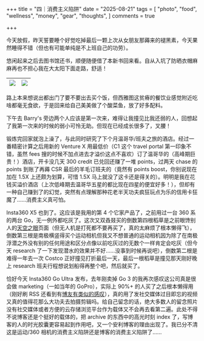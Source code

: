 +++
title = "四｜消费主义陷阱"
date = "2025-08-21"
tags = [
    "photo",
    "food",
    "wellness",
    "money",
    "gear",
    "thoughts",
]
comments = true

+++

今天放假，昨天誓要睡个好觉吃掉最后一颗上次从女朋友那薅来的褪黑素，今天果然睡得不错（但也有可能单纯是不上班自己的功劳）。

悠闲起来之后去图书馆还书，顺便随便借了本新书回来看。自从入坑了防晒衣帽麻麻再也不担心我在大太阳下面走路，舒适！

|![](https://media.douchi.space/douchi/media_attachments/files/115/068/533/154/579/022/original/98e5a5191cad0211.jpg)|![](https://media.douchi.space/douchi/media_attachments/files/115/068/533/191/766/854/original/526249c3ceccbd45.jpg)|
|-|-|

路上本来想说出都出门了要不要出去买个饭，但西雅图这贫瘠的餐饮业感觉附近吃啥都毫无食欲，于是回来给自己美美做了个酸菜鱼，放了好多配料。

下午去 Barry's 旁边两个人应该是第一次来，难得让我撞见比我还弱的人，回想起了我第一次来的时候的弱小可怜无助。但现在已经成长很多了，叉腰！

锻炼完回家就泡上澡了，与此同时研究了下个月温哥华/班夫之旅的酒店。经过一番精密计算之后用新的 Venture X 用最低价（C1 这个 travel portal 第一印象不错，虽然 fees 搜的时候不加点进去才溢价这点不喜欢）订了温哥华的（高峰期巨贵！）酒店，开卡没几天 300 credit 已兑回还赚了一堆 points，过两天 chase 的 points 到账了再薅 CSR 最后的羊毛订班夫的（竟然有 points boost，你别说现在加在 1.5X 上还颇为划算，可惜 1.5X 马上就没了这卡还是得关的）。明明是我在花钱买溢价酒店（上次低峰期去温哥华五星的都比现在四星的便宜好多！），但却有一种自己赚到了的幻觉，突然有点理解那种花老半天功夫疯狂玩点为乐的信用卡狂魔了……消费主义真可怕。

Insta360 X5 也到了。这应该是我用的第 4 个它家产品了，之前用过一台 360 系的两台 Go，无一例外都吃灰了。这次又双叒叕买的倒数第四根稻草是之前眼馋别人的[天空之眼](https://houjoe.me/sky-eye/?utm_source=blog.douchi.space)页面（但无人机是打死都不要再买了，真的太麻烦了根本懒得飞），倒数第三根是南极横竖得买个运动相机但我又不想普通的运动相机因为除了在南极浮潜之外没有别的任何用途和区分点像以前吃灰过的无数个一样肯定会吃灰（但今天 research 了一下发现潜水的效果并不好……没事到时候再说吧），倒数第二根是难得一年去一次 Costco 正好撞见打折最后一天，最后一根稻草是撞见那天刚好晚上 research 班夫行程想说划船得再整个吧，然后就买了。

恰好今天 Insta360 Go Ultra 发布，去年刚卖掉 Go 3 的我再次感叹这公司真是很会做 marketing（一如当年的 GoPro），实际上 90%+ 的人买了之后根本懒得用（刚好刷 RSS 还看到有[博友有类似的感叹](https://rexarski.com/posts/2025/08/anti-consumerism/?utm_source=daily.douchi.space)），真的用了发社交媒体过目即忘的视频又真的值得花那么大功夫去拍摄剪辑吗。给自己留念的话，绝大多数人的留念照片没有社交媒体或者方便的云存储浏览平台作为载体又不会再去看第二遍。此处不得不说博客还是个挺好的载体的，把 archive 的东西中的高光时刻 index 了，写博客的人的时光胶囊更容易起到作用吧，又一个安利博客的理由出现了。我已分不清这是运动/360 相机的消费主义陷阱还是博客的消费主义陷阱了…… 